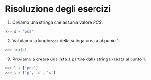 # Risoluzione degli esercizi

1. Creiamo una stringa che assuma valore *PCS*.

```py
>>> s = 'pcs'
```

2. Valutiamo la lunghezza della stringa creata al punto 1.

```py
>>> len(s)
```

3. Proviamo a creare una lista a partire dalla stringa creata al punto 1.

```py
>>> l = ['pcs']
>>> l = ['p', 'c', 's']
```
